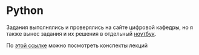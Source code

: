 # Python

Задания выполнялись и проверялись на сайте цифровой кафедры, но я также вынес задания и их решения в отдельный [ноутбук](hw_python.ipynb).

По [этой ссылке](https://github.com/romvano/dc-web-developer-2022/tree/main/01-python) можно посмотреть конспекты лекций

